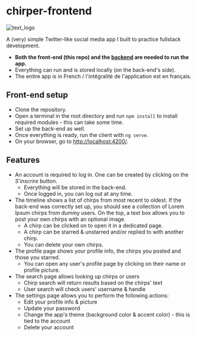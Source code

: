 # chirper-frontend

![text_logo](https://user-images.githubusercontent.com/43970996/215510363-bd8c4dd4-3f14-4967-a716-fbd0caaf35cf.svg)

A (very) simple Twitter-like social media app I built to practice fullstack development.

- **Both the front-end (this repo) and the [backend](https://github.com/IwaoM/chirper-backend) are needed to run the app.**
- Everything can run and is stored locally (on the back-end's side).
- The entire app is in French / l'intégralité de l'application est en français.

## Front-end setup

- Clone the repository.
- Open a terminal in the root directory and run `npm install` to install required modules - this can take some time.
- Set up the back-end as well.
- Once everything is ready, run the client with `ng serve`.
- On your browser, go to [http://localhost:4200/](http://localhost:4200/).

## Features

- An account is required to log in. One can be created by clicking on the *S'inscrire* button. 
  - Everything will be stored in the back-end.
  - Once logged in, you can log out at any time.
- The timeline shows a list of chirps from most recent to oldest. If the back-end was correctly set up, you should see a collection of Lorem Ipsum chirps from dummy users. On the top, a text box allows you to post your own chirps with an optional image.
  - A chirp can be clicked on to open it in a dedicated page.
  - A chirp can be starred & unstarred and/or replied to with another chirp.
  - You can delete your own chirps.
- The profile page shows your profile info, the chirps you posted and those you starred.
  - You can open any user's profile page by clicking on their name or profile picture.
- The search page allows looking up chirps or users
  - Chirp search will return results based on the chirps' text
  - User search will check users' username & handle
- The settings page allows you to perform the following actions:
  - Edit your profile info & picture
  - Update your password
  - Change the app's theme (background color & accent color) - this is tied to the account
  - Delete your account
